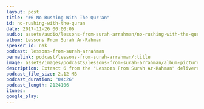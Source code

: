 ```yaml
---
layout: post
title: "#6 No Rushing With The Qur'an"
id: no-rushing-with-the-quran
date: 2017-11-26 00:00:06
audio: assets/audio/lessons-from-surah-arrahman/no-rushing-with-the-quran.mp3
album: Lessons From Surah Ar-Rahman
speaker_id: nak
podcast: lessons-from-surah-arrahman
permalink: podcast/lessons-from-surah-arrahman/:title
image: assets/images/podcasts/lessons-from-surah-arrahman/album-picture-small.jpg
description: Extract 6 from the "Lessons From Surah Ar-Rahman" delivered at the Wilayah Mosque on the 5th Sep 2013 during his 2013 Malaysian Tour.
podcast_file_size: 2.12 MB
podcast_duration: "04:26"
podcast_length: 2124106
itunes: 
google_play: 
---
```

